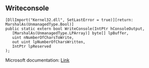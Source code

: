 ## Writeconsole

```
[DllImport("Kernel32.dll", SetLastError = true)][return: MarshalAs(UnmanagedType.Bool)]
public static extern bool WriteConsole(IntPtr hConsoleOutput,
   [MarshalAs(UnmanagedType.LPArray)] byte[] lpBuffer,
   uint nNumberOfCharsToWrite,
   out uint lpNumberOfCharsWritten,
   IntPtr lpReserved
);
```

Microsoft documentation: [Link](https://docs.microsoft.com/en-us/windows/console/writeconsole)
